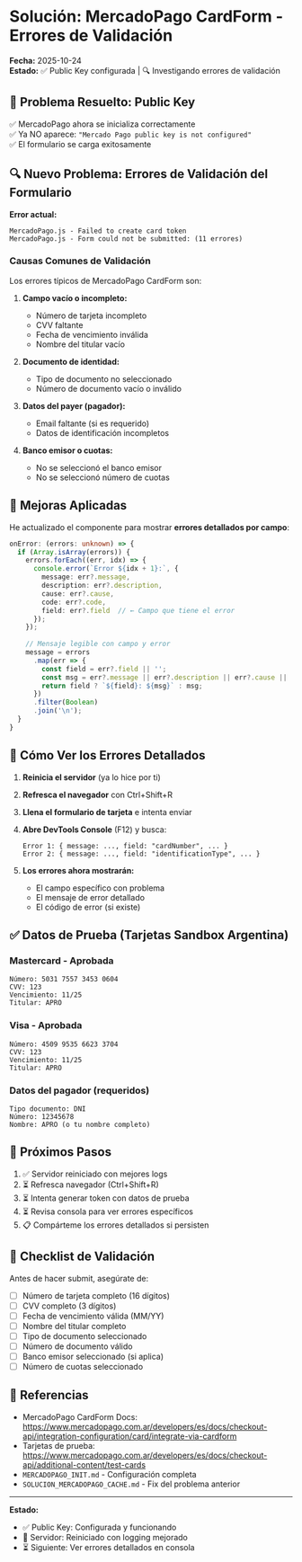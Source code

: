# Solución: MercadoPago CardForm - Errores de Validación

**Fecha:** 2025-10-24  
**Estado:** ✅ Public Key configurada | 🔍 Investigando errores de validación

## 🎉 Problema Resuelto: Public Key

✅ MercadoPago ahora se inicializa correctamente  
✅ Ya NO aparece: `"Mercado Pago public key is not configured"`  
✅ El formulario se carga exitosamente

## 🔍 Nuevo Problema: Errores de Validación del Formulario

**Error actual:**
```
MercadoPago.js - Failed to create card token
MercadoPago.js - Form could not be submitted: (11 errores)
```

### Causas Comunes de Validación

Los errores típicos de MercadoPago CardForm son:

1. **Campo vacío o incompleto:**
   - Número de tarjeta incompleto
   - CVV faltante
   - Fecha de vencimiento inválida
   - Nombre del titular vacío

2. **Documento de identidad:**
   - Tipo de documento no seleccionado
   - Número de documento vacío o inválido

3. **Datos del payer (pagador):**
   - Email faltante (si es requerido)
   - Datos de identificación incompletos

4. **Banco emisor o cuotas:**
   - No se seleccionó el banco emisor
   - No se seleccionó número de cuotas

## 🔧 Mejoras Aplicadas

He actualizado el componente para mostrar **errores detallados por campo**:

```typescript
onError: (errors: unknown) => {
  if (Array.isArray(errors)) {
    errors.forEach((err, idx) => {
      console.error(`Error ${idx + 1}:`, {
        message: err?.message,
        description: err?.description,
        cause: err?.cause,
        code: err?.code,
        field: err?.field  // ← Campo que tiene el error
      });
    });
    
    // Mensaje legible con campo y error
    message = errors
      .map(err => {
        const field = err?.field || '';
        const msg = err?.message || err?.description || err?.cause || '';
        return field ? `${field}: ${msg}` : msg;
      })
      .filter(Boolean)
      .join('\n');
  }
}
```

## 🧪 Cómo Ver los Errores Detallados

1. **Reinicia el servidor** (ya lo hice por ti)

2. **Refresca el navegador** con Ctrl+Shift+R

3. **Llena el formulario de tarjeta** e intenta enviar

4. **Abre DevTools Console** (F12) y busca:
   ```
   Error 1: { message: ..., field: "cardNumber", ... }
   Error 2: { message: ..., field: "identificationType", ... }
   ```

5. **Los errores ahora mostrarán:**
   - El campo específico con problema
   - El mensaje de error detallado
   - El código de error (si existe)

## ✅ Datos de Prueba (Tarjetas Sandbox Argentina)

### Mastercard - Aprobada
```
Número: 5031 7557 3453 0604
CVV: 123
Vencimiento: 11/25
Titular: APRO
```

### Visa - Aprobada
```
Número: 4509 9535 6623 3704
CVV: 123
Vencimiento: 11/25
Titular: APRO
```

### Datos del pagador (requeridos)
```
Tipo documento: DNI
Número: 12345678
Nombre: APRO (o tu nombre completo)
```

## 🎯 Próximos Pasos

1. ✅ Servidor reiniciado con mejores logs
2. ⏳ Refresca navegador (Ctrl+Shift+R)
3. ⏳ Intenta generar token con datos de prueba
4. ⏳ Revisa consola para ver errores específicos
5. 📋 Compárteme los errores detallados si persisten

## 📝 Checklist de Validación

Antes de hacer submit, asegúrate de:
- [ ] Número de tarjeta completo (16 dígitos)
- [ ] CVV completo (3 dígitos)
- [ ] Fecha de vencimiento válida (MM/YY)
- [ ] Nombre del titular completo
- [ ] Tipo de documento seleccionado
- [ ] Número de documento válido
- [ ] Banco emisor seleccionado (si aplica)
- [ ] Número de cuotas seleccionado

## 🔗 Referencias

- MercadoPago CardForm Docs: https://www.mercadopago.com.ar/developers/es/docs/checkout-api/integration-configuration/card/integrate-via-cardform
- Tarjetas de prueba: https://www.mercadopago.com.ar/developers/es/docs/checkout-api/additional-content/test-cards
- `MERCADOPAGO_INIT.md` - Configuración completa
- `SOLUCION_MERCADOPAGO_CACHE.md` - Fix del problema anterior

---

**Estado:** 
- ✅ Public Key: Configurada y funcionando
- 🔄 Servidor: Reiniciado con logging mejorado
- ⏳ Siguiente: Ver errores detallados en consola
